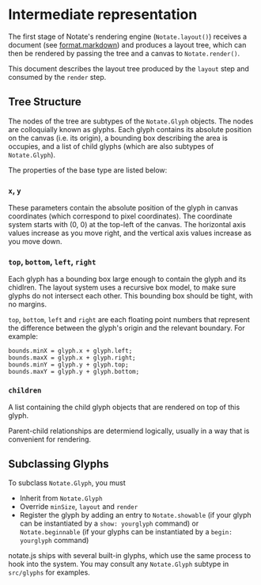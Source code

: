 
Intermediate representation
===========================

The first stage of Notate's rendering engine (`Notate.layout()`) receives
a document (see [format.markdown](https://github.com/davekilian/notate.js/blob/master/doc/format.markdown))
and produces a layout tree, which can then be rendered by passing the tree
and a canvas to `Notate.render()`. 

This document describes the layout tree produced by the `layout` step and
consumed by the `render` step.

## Tree Structure

The nodes of the tree are subtypes of the `Notate.Glyph` objects. The nodes are
colloquially known as glyphs. Each glyph contains its absolute position on the
canvas (i.e. its origin), a bounding box describing the area is occupies, and a
list of child glyphs (which are also subtypes of `Notate.Glyph`). 

The properties of the base type are listed below:

### `x`, `y`

These parameters contain the absolute position of the glyph in canvas
coordinates (which correspond to pixel coordinates). The coordinate system
starts with (0, 0) at the top-left of the canvas. The horizontal axis values
increase as you move right, and the vertical axis values increase as you move
down. 

### `top`, `bottom`, `left`, `right`

Each glyph has a bounding box large enough to contain the glyph and its
chidlren. The layout system uses a recursive box model, to make sure glyphs do
not intersect each other. This bounding box should be tight, with no margins. 

`top`, `bottom`, `left` and `right` are each floating point numbers that
represent the difference between the glyph's origin and the relevant boundary.
For example:

    bounds.minX = glyph.x + glyph.left;
    bounds.maxX = glyph.x + glyph.right;
    bounds.minY = glyph.y + glyph.top;
    bounds.maxY = glyph.y + glyph.bottom;

### `children`

A list containing the child glyph objects that are rendered on top of
this glyph.

Parent-child relationships are determiend logically, usually in a way
that is convenient for rendering.

## Subclassing Glyphs

To subclass `Notate.Glyph`, you must

* Inherit from `Notate.Glyph`
* Override `minSize`, `layout` and `render`
* Register the glyph by adding an entry to `Notate.showable` (if your glyph can
  be instantiated by a `show: yourglyph` command) or `Notate.beginnable` (if
  your glyphs can be instantiated by a `begin: yourglyph` command)

notate.js ships with several built-in glyphs, which use the same process to
hook into the system. You may consult any `Notate.Glyph` subtype in
`src/glyphs` for examples.

